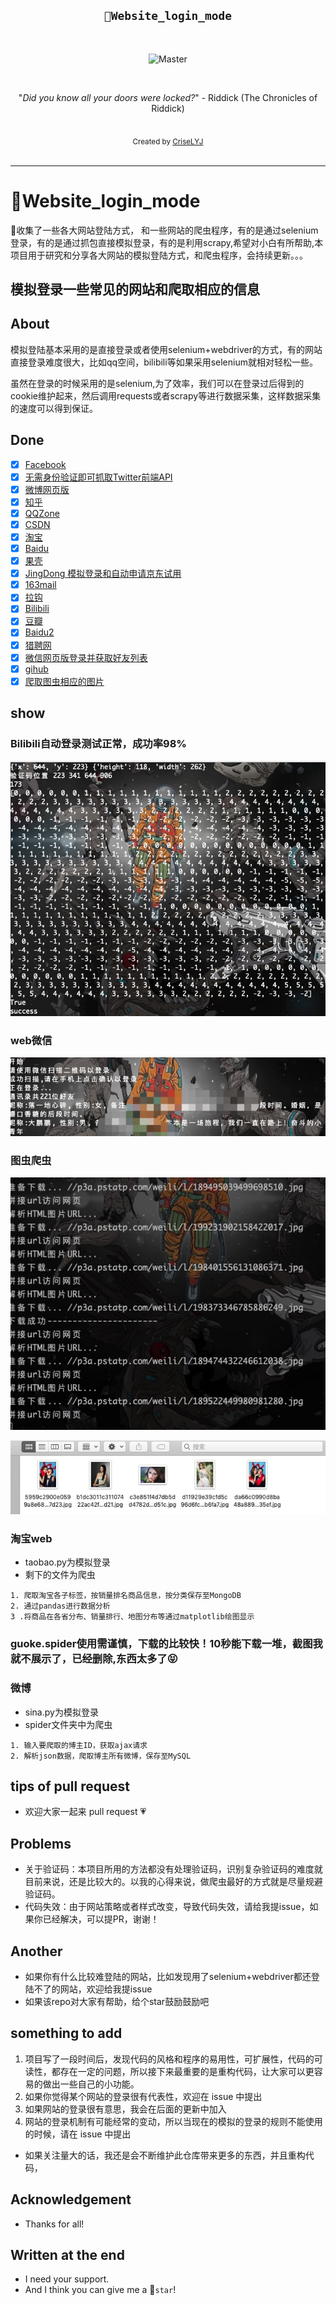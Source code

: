 <h2 align="center"><code>🐍Website_login_mode</code></h2>

<br>
<p align="center">
    <img src="https://github.com/CriseLYJ/flask-video-streaming-recorder/blob/master/img/main.jpg?raw=true" 
        alt="Master">
</p>

<br>

<p align="center">"<i>Did you know all your doors were locked?</i>" - Riddick (The Chronicles of Riddick)</p>

<br>
<div align="center">
  <sub>Created by
  <a href="https://criselyj.github.io/">CriseLYJ</a>
</div>

<br>

****

# 🌟Website_login_mode
🌟收集了一些各大网站登陆方式， 和一些网站的爬虫程序，有的是通过selenium登录，有的是通过抓包直接模拟登录，有的是利用scrapy,希望对小白有所帮助,本项目用于研究和分享各大网站的模拟登陆方式，和爬虫程序，会持续更新。。。

## 模拟登录一些常见的网站和爬取相应的信息


## About

模拟登陆基本采用的是直接登录或者使用selenium+webdriver的方式，有的网站直接登录难度很大，比如qq空间，bilibili等如果采用selenium就相对轻松一些。

虽然在登录的时候采用的是selenium,为了效率，我们可以在登录过后得到的cookie维护起来，然后调用requests或者scrapy等进行数据采集，这样数据采集的速度可以得到保证。


## Done

- [x] [Facebook](https://www.facebook.com/)
- [x] [无需身份验证即可抓取Twitter前端API](https://twitter.com/)
- [x] [微博网页版](http://weibo.com)
- [x] [知乎](http://zhihu.com)
- [x] [QQZone](https://qzone.qq.com/)
- [x] [CSDN](https://www.csdn.net/)
- [x] [淘宝](www.taobao.com)
- [x] [Baidu](www.baidu.com)
- [x] [果壳](https://www.guokr.com/)
- [x] [JingDong 模拟登录和自动申请京东试用](https://www.jd.com/)
- [x] [163mail](https://mail.163.com/)
- [x] [拉钩](https://www.lagou.com/)
- [x] [Bilibili](https://www.bilibili.com/)
- [x] [豆瓣](https://www.douban.com/)
- [x] [Baidu2](www.baidu.com)
- [x] [猎聘网](https://www.liepin.com/)
- [x] [微信网页版登录并获取好友列表](https://wx.qq.com/)
- [x] [gihub](https://github.com/)
- [x] [爬取图虫相应的图片](https://tuchong.com/)

## show

### Bilibili自动登录测试正常，成功率98%

![](./image/bilibili.jpg)

### web微信


![Alt text](./image/weixin.jpg)

### 图虫爬虫

![](./image/Jietu20190306-232224.jpg)

![](./image/Jietu20190306-232303.jpg)

### 淘宝web
- taobao.py为模拟登录
- 剩下的文件为爬虫

```
1. 爬取淘宝各子标签，按销量排名商品信息，按分类保存至MongoDB
2. 通过pandas进行数据分析
3 .将商品在各省分布、销量排行、地图分布等通过matplotlib绘图显示
```

### guoke.spider使用需谨慎，下载的比较快！10秒能下载一堆，截图我就不展示了，已经删除,东西太多了😝

### 微博
- sina.py为模拟登录
- spider文件夹中为爬虫

```
1. 输入要爬取的博主ID，获取ajax请求
2. 解析json数据，爬取博主所有微博，保存至MySQL

```



## tips of pull request 

- 欢迎大家一起来 pull request 💗

## Problems

- 关于验证码：本项目所用的方法都没有处理验证码，识别复杂验证码的难度就目前来说，还是比较大的。以我的心得来说，做爬虫最好的方式就是尽量规避验证码。
- 代码失效：由于网站策略或者样式改变，导致代码失效，请给我提issue，如果你已经解决，可以提PR，谢谢！

## Another
- 如果你有什么比较难登陆的网站，比如发现用了selenium+webdriver都还登陆不了的网站，欢迎给我提issue
- 如果该repo对大家有帮助，给个star鼓励鼓励吧

## something to add

1. 项目写了一段时间后，发现代码的风格和程序的易用性，可扩展性，代码的可读性，都存在一定的问题，所以接下来最重要的是重构代码，让大家可以更容易的做出一些自己的小功能。
2. 如果你觉得某个网站的登录很有代表性，欢迎在 issue 中提出
3. 如果网站的登录很有意思，我会在后面的更新中加入
4. 网站的登录机制有可能经常的变动，所以当现在的模拟的登录的规则不能使用的时候，请在 issue 中提出
- 如果关注量大的话，我还是会不断维护此仓库带来更多的东西，并且重构代码，

## Acknowledgement
- Thanks for all!

## Written at the end
- I need your support.
- And I think you can give me a 🌟``star``!
